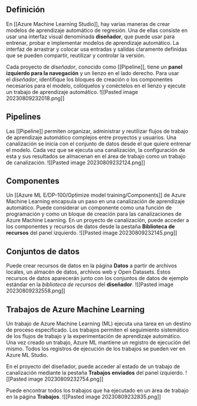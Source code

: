 ## Definición
En [[Azure Machine Learning Studio]], hay varias maneras de crear modelos de aprendizaje automático de regresión. Una de ellas consiste en usar una interfaz visual denominada __diseñador__, que puede usar para entrenar, probar e implementar modelos de aprendizaje automático. La interfaz de arrastrar y colocar usa entradas y salidas claramente definidas que se pueden compartir, reutilizar y controlar la versión.

Cada proyecto de _diseñador_, conocido como [[Pipeline]], tiene un __panel izquierdo para la navegación__ y un lienzo en el lado derecho.
Para usar el _diseñador_, identifique los bloques de creación o los componentes necesarios para el modelo, colóquelos y conéctelos en el lienzo y ejecute un trabajo de aprendizaje automático.
![[Pasted image 20230809232018.png]]
## Pipelines

Las [[Pipeline]] permiten organizar, administrar y reutilizar flujos de trabajo de aprendizaje automático complejos entre proyectos y usuarios. Una canalización se inicia con el conjunto de datos desde el que quiere entrenar el modelo. Cada vez que se ejecuta una canalización, la configuración de esta y sus resultados se almacenan en el área de trabajo como un trabajo de canalización.
![[Pasted image 20230809232124.png]]
## Componentes

Un [[Azure ML E/DP-100/Optimize model training/Components]] de Azure Machine Learning encapsula un paso en una canalización de aprendizaje automático. Puede considerar un componente como una función de programación y como un bloque de creación para las canalizaciones de Azure Machine Learning. En un proyecto de canalización, puede acceder a los componentes y recursos de datos desde la pestaña **Biblioteca de recursos** del panel izquierdo.
![[Pasted image 20230809232145.png]]
## Conjuntos de datos

Puede crear recursos de datos en la página **Datos** a partir de archivos locales, un almacén de datos, archivos web y Open Datasets. Estos recursos de datos aparecerán junto con los conjuntos de datos de ejemplo estándar en la _biblioteca de recursos_ del **diseñador**.
![[Pasted image 20230809232558.png]]

## Trabajos de Azure Machine Learning

Un trabajo de Azure Machine Learning (ML) ejecuta una tarea en un destino de proceso especificado. Los trabajos permiten el seguimiento sistemático de los flujos de trabajo y la experimentación de aprendizaje automático. Una vez creado un trabajo, Azure ML mantiene un registro de ejecución del mismo. Todos los registros de ejecución de los trabajos se pueden ver en Azure ML Studio.

En el proyecto del diseñador, puede acceder al estado de un trabajo de canalización mediante la pestaña **Trabajos enviados** del panel izquierdo.
![[Pasted image 20230809232754.png]]

Puede encontrar todos los trabajos que ha ejecutado en un área de trabajo en la página **Trabajos**.
![[Pasted image 20230809232835.png]]